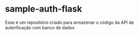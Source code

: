 # sample-auth-flask
Esse é um repositório criado para armazenar o código da API de autenficação com banco de dados